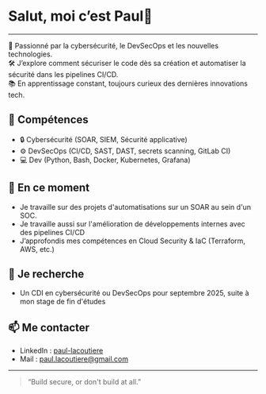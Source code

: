 # Salut, moi c’est Paul👋

---

🔐 Passionné par la cybersécurité, le DevSecOps et les nouvelles technologies.  
🛠️ J’explore comment sécuriser le code dès sa création et automatiser la sécurité dans les pipelines CI/CD.  
📚 En apprentissage constant, toujours curieux des dernières innovations tech.

## 🧰 Compétences
- 🔒 Cybersécurité (SOAR, SIEM, Sécurité applicative)
- ⚙️ DevSecOps (CI/CD, SAST, DAST, secrets scanning, GitLab CI)
- 💻 Dev (Python, Bash, Docker, Kubernetes, Grafana)

## 🌱 En ce moment
- Je travaille sur des projets d'automatisations sur un SOAR au sein d'un SOC.
- Je travaille aussi sur l'amélioration de développements internes avec des pipelines CI/CD
- J’approfondis mes compétences en Cloud Security & IaC (Terraform, AWS, etc.)

## 🤔 Je recherche
- Un CDI en cybersécurité ou DevSecOps pour septembre 2025, suite à mon stage de fin d'études

  
## 📫 Me contacter
- LinkedIn : [paul-lacoutiere](https://www.linkedin.com/in/paul-lacoutiere/)
- Mail : paul.lacoutiere@gmail.com

---

> “Build secure, or don't build at all.”


<!--
**LacoutierePaul/LacoutierePaul** is a ✨ _special_ ✨ repository because its `README.md` (this file) appears on your GitHub profile.

Here are some ideas to get you started:

- 🔭 I’m currently working on ...
- 🌱 I’m currently learning ...
- 👯 I’m looking to collaborate on ...
- 🤔 I’m looking for help with ...
- 💬 Ask me about ...
- 📫 How to reach me: ...
- 😄 Pronouns: ...
- ⚡ Fun fact: ...
-->

